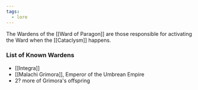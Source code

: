 ```yaml
---
tags:
  - lore
---
```

The Wardens of the [[Ward of Paragon]] are those responsible for activating the Ward when the [[Cataclysm]] happens.

### List of Known Wardens
* [[Integra]]
* [[Malachi Grimora]], Emperor of the Umbrean Empire
* 2? more of Grimora's offspring



